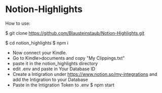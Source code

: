 # Notion-Highlights
How to use:

$ git clone https://github.com/Blausteinstaub/Notion-Highlights.git

$ cd notion_highlights
$ npm i
- Now connect your Kindle.
- Go to Kindle>documents and copy "My Clippings.txt"
- paste it in the notion_highlights directory
- edit .env and paste in Your Database ID
- Create a Intigration under https://www.notion.so/my-integrations and add the Intigration to your Database
- Paste in the Intigration Token to .env
$ npm start
